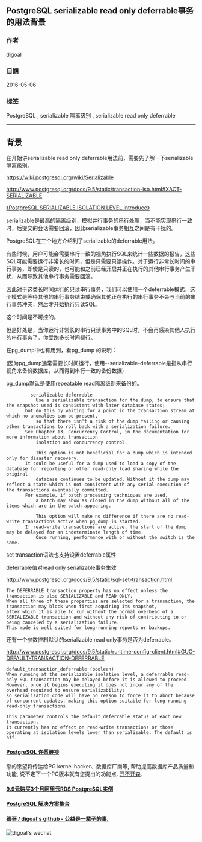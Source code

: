 ## PostgreSQL serializable read only deferrable事务的用法背景  
                                                              
### 作者                                                                 
digoal                                                         
                                                          
### 日期                                                                                                                             
2016-05-06                                                       
                                                             
### 标签                                                          
PostgreSQL , serializable 隔离级别 , serializable read only deferrable       
                                                                                                                                
----                                                                                                                          
                                                                                                                                   
## 背景         
在开始讲serializable read only deferrable用法前，需要先了解一下serializable隔离级别。  
  
https://wiki.postgresql.org/wiki/Serializable  
  
http://www.postgresql.org/docs/9.5/static/transaction-iso.html#XACT-SERIALIZABLE  
  
[《PostgreSQL SERIALIZABLE ISOLATION LEVEL introduce》](../201312/20131217_01.md)   
  
serializable是最高的隔离级别，模拟并行事务的串行处理，当不能实现串行一致时，后提交的会话需要回滚，因此serializable事务相互之间是有干扰的。  
  
PostgreSQL在三个地方介绍到了serializable的deferrable用法。  
  
有些时候，用户可能会需要串行一致的视角执行SQL来统计一些数据的报告，这些SQL可能需要运行非常长的时间，但是只需要只读操作。对于运行非常长时间的串行事务，即使是只读的，也可能和之前已经开启并正在执行的其他串行事务产生干扰，从而导致其他串行事务需要回滚。  
  
因此对于这类长时间运行的只读串行事务，我们可以使用一个deferrable模式，这个模式是等待其他的串行事务结束或确保其他正在执行的串行事务不会与当前的串行事务冲突，然后才开始执行只读SQL。  
  
这个时间是不可控的。  
  
但是好处是，当你运行非常长的串行只读事务中的SQL时，不会再感染其他人执行的串行事务了，你爱跑多长时间都行。  
  
在pg_dump中也有用到，看pg_dump 的说明：  
  
(因为pg_dump通常需要长时间运行，使用--serializable-deferrable是指从串行视角来备份数据库，从而得到串行一致的备份数据)  
  
pg_dump默认是使用repeatable read隔离级别来备份的。  
  
```  
       --serializable-deferrable  
           Use a serializable transaction for the dump, to ensure that the snapshot used is consistent with later database states;   
	   but do this by waiting for a point in the transaction stream at which no anomalies can be present,  
           so that there isn't a risk of the dump failing or causing other transactions to roll back with a serialization_failure.   
	   See Chapter 13, Concurrency Control, in the documentation for more information about transaction  
           isolation and concurrency control.  
  
           This option is not beneficial for a dump which is intended only for disaster recovery.   
	   It could be useful for a dump used to load a copy of the database for reporting or other read-only load sharing while the original  
           database continues to be updated. Without it the dump may reflect a state which is not consistent with any serial execution of the transactions eventually committed.   
	   For example, if batch processing techniques are used,  
           a batch may show as closed in the dump without all of the items which are in the batch appearing.  
  
           This option will make no difference if there are no read-write transactions active when pg_dump is started.   
	   If read-write transactions are active, the start of the dump may be delayed for an indeterminate length of time.  
           Once running, performance with or without the switch is the same.  
```  
  
set transaction语法也支持设置deferrable属性  
  
deferrable值对read only serializable事务生效  
  
http://www.postgresql.org/docs/9.5/static/sql-set-transaction.html  
  
```  
The DEFERRABLE transaction property has no effect unless the transaction is also SERIALIZABLE and READ ONLY.   
When all three of these properties are selected for a transaction, the transaction may block when first acquiring its snapshot,   
after which it is able to run without the normal overhead of a SERIALIZABLE transaction and without any risk of contributing to or being canceled by a serialization failure.   
This mode is well suited for long-running reports or backups.  
```  
  
还有一个参数控制默认的serializable read only事务是否为deferrable。  
  
http://www.postgresql.org/docs/9.5/static/runtime-config-client.html#GUC-DEFAULT-TRANSACTION-DEFERRABLE  
  
```  
default_transaction_deferrable (boolean)  
When running at the serializable isolation level, a deferrable read-only SQL transaction may be delayed before it is allowed to proceed.   
However, once it begins executing it does not incur any of the overhead required to ensure serializability;   
so serialization code will have no reason to force it to abort because of concurrent updates, making this option suitable for long-running read-only transactions.  
  
This parameter controls the default deferrable status of each new transaction.   
It currently has no effect on read-write transactions or those operating at isolation levels lower than serializable. The default is off.  
```  
  
  
  
  
  
  
  
  
  
  
  
  
  
  
  
  
  
  
  
  
  
  
  
  
  
  
  
  
  
  
  
  
  
  
  
  
  
  
  
  
  
  
  
  
  
  
  
  
  
  
  
  
  
  
  
  
  
  
  
  
  
  
  
#### [PostgreSQL 许愿链接](https://github.com/digoal/blog/issues/76 "269ac3d1c492e938c0191101c7238216")
您的愿望将传达给PG kernel hacker、数据库厂商等, 帮助提高数据库产品质量和功能, 说不定下一个PG版本就有您提出的功能点. [开不开森](https://github.com/digoal/blog/issues/76 "269ac3d1c492e938c0191101c7238216").  
  
  
#### [9.9元购买3个月阿里云RDS PostgreSQL实例](https://www.aliyun.com/database/postgresqlactivity "57258f76c37864c6e6d23383d05714ea")
  
  
#### [PostgreSQL 解决方案集合](https://yq.aliyun.com/topic/118 "40cff096e9ed7122c512b35d8561d9c8")
  
  
#### [德哥 / digoal's github - 公益是一辈子的事.](https://github.com/digoal/blog/blob/master/README.md "22709685feb7cab07d30f30387f0a9ae")
  
  
![digoal's wechat](../pic/digoal_weixin.jpg "f7ad92eeba24523fd47a6e1a0e691b59")
  
